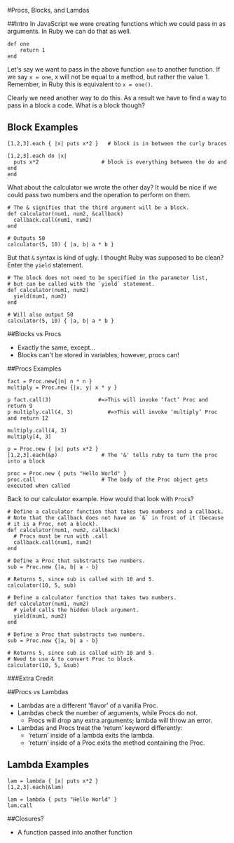 #Procs, Blocks, and Lamdas

##Intro
In JavaScript we were creating functions which we could pass in as arguments. In Ruby we can do that as well.

```
def one
	return 1
end
```
Let's say we want to pass in the above function `one` to another function.
If we say `x = one`, x will not be equal to a method, but rather the
value 1. Remember, in Ruby this is equivalent to `x = one()`.

Clearly we need another way to do this. As a result we have to find a way to pass in a block a code. What is a block though?

## Block Examples

```
[1,2,3].each { |x| puts x*2 }   # block is in between the curly braces

[1,2,3].each do |x|
  puts x*2                    # block is everything between the do and end
end
```

What about the calculator we wrote the other day?  It would be nice if
we could pass two numbers and the operation to perform on them.

```
# The & signifies that the third argument will be a block.
def calculator(num1, num2, &callback)
  callback.call(num1, num2)
end

# Outputs 50
calculator(5, 10) { |a, b| a * b }
```

But that `&` syntax is kind of ugly.  I thought Ruby was supposed to
be clean? Enter the `yield` statement.

```
# The block does not need to be specified in the parameter list,
# but can be called with the `yield` statement.
def calculator(num1, num2)
  yield(num1, num2)
end

# Will also output 50
calculator(5, 10) { |a, b| a * b }
```

##Blocks vs Procs
* Exactly the same, except...
* Blocks can't be stored in variables; however, procs can!

##Procs Examples

```
fact = Proc.new{|n| n * n }
multiply = Proc.new {|x, y| x * y }
```

```
p fact.call(3)               #=>This will invoke ‘fact’ Proc and return 9
p multiply.call(4, 3)           #=>This will invoke ‘multiply’ Proc and return 12
```

```
multiply.call(4, 3)
multiply[4, 3]
```
   
```        
p = Proc.new { |x| puts x*2 }
[1,2,3].each(&p)              # The '&' tells ruby to turn the proc into a block 

proc = Proc.new { puts "Hello World" }
proc.call                     # The body of the Proc object gets executed when called
```

Back to our calculator example.  How would that look with `Proc`s?

```
# Define a calculator function that takes two numbers and a callback.
# Note that the callback does not have an `&` in front of it (because
# it is a Proc, not a block).
def calculator(num1, num2, callback)
  # Procs must be run with .call
  callback.call(num1, num2)
end

# Define a Proc that substracts two numbers.
sub = Proc.new {|a, b| a - b}

# Returns 5, since sub is called with 10 and 5.
calculator(10, 5, sub)
```

```
# Define a calculator function that takes two numbers.
def calculator(num1, num2)
  # yield calls the hidden block argument.
  yield(num1, num2)
end

# Define a Proc that substracts two numbers.
sub = Proc.new {|a, b| a - b}

# Returns 5, since sub is called with 10 and 5.
# Need to use & to convert Proc to block.
calculator(10, 5, &sub)
```

###Extra Credit

##Procs vs Lambdas
* Lambdas are a different 'flavor' of a vanilla Proc.
* Lambdas check the number of arguments, while Procs do not.
	* Procs will drop any extra arguments; lambda will throw an error.
* Lambdas and Procs treat the ‘return’ keyword differently:
	* ‘return’ inside of a lambda exits the lambda.
	* ‘return’ inside of a Proc exits the method containing the Proc.

## Lambda Examples 
```           
lam = lambda { |x| puts x*2 }
[1,2,3].each(&lam)

lam = lambda { puts "Hello World" }
lam.call
```
	
##Closures?
* A function passed into another function
